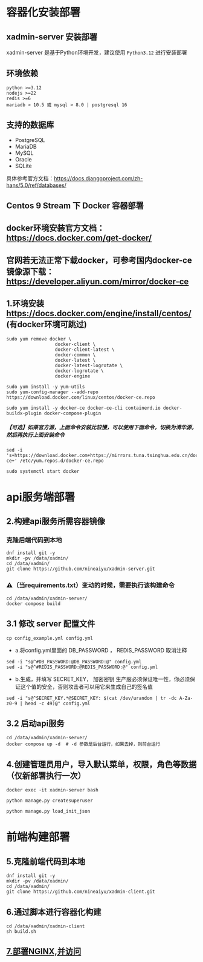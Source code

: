 # 容器化安装部署

## xadmin-server 安装部署

xadmin-server 是基于Python环境开发，建议使用 ```Python3.12``` 进行安装部署

## 环境依赖

```
python >=3.12
nodejs >=22
redis >=6
mariadb > 10.5 或 mysql > 8.0 | postgresql 16
```

## 支持的数据库

- PostgreSQL
- MariaDB
- MySQL
- Oracle
- SQLite

具体参考官方文档：https://docs.djangoproject.com/zh-hans/5.0/ref/databases/

## Centos 9 Stream 下 Docker 容器部署

## docker环境安装官方文档： https://docs.docker.com/get-docker/

## 官网若无法正常下载docker，可参考国内docker-ce镜像源下载：https://developer.aliyun.com/mirror/docker-ce

## 1.环境安装 https://docs.docker.com/engine/install/centos/ (有docker环境可跳过)

```shell
sudo yum remove docker \
                  docker-client \
                  docker-client-latest \
                  docker-common \
                  docker-latest \
                  docker-latest-logrotate \
                  docker-logrotate \
                  docker-engine
```

```shell
sudo yum install -y yum-utils
sudo yum-config-manager --add-repo https://download.docker.com/linux/centos/docker-ce.repo
```

```shell
sudo yum install -y docker-ce docker-ce-cli containerd.io docker-buildx-plugin docker-compose-plugin
```

##### 【可选】如果官方源，上面命令安装比较慢，可以使用下面命令，切换为清华源，然后再执行上面安装命令

```shell
sed -i 's+https://download.docker.com+https://mirrors.tuna.tsinghua.edu.cn/docker-ce+' /etc/yum.repos.d/docker-ce.repo
```

```shell
sudo systemctl start docker
```

# api服务端部署

## 2.构建api服务所需容器镜像

### 克隆后端代码到本地

```shell
dnf install git -y
mkdir -pv /data/xadmin/
cd /data/xadmin/
git clone https://github.com/nineaiyu/xadmin-server.git
```

### ⚠️（当requirements.txt）变动的时候，需要执行该构建命令

```shell
cd /data/xadmin/xadmin-server/
docker compose build
```

## 3.1 修改 server 配置文件

```shell
cp config_example.yml config.yml
```

- a.将config.yml里面的 DB_PASSWORD ， REDIS_PASSWORD 取消注释

```shell
sed -i "s@^#DB_PASSWORD:@DB_PASSWORD:@" config.yml
sed -i "s@^#REDIS_PASSWORD:@REDIS_PASSWORD:@" config.yml
```

- b.生成，并填写 SECRET_KEY， 加密密钥 生产服必须保证唯一性，你必须保证这个值的安全，否则攻击者可以用它来生成自己的签名值
```shell
sed -i "s@^SECRET_KEY.*@SECRET_KEY: $(cat /dev/urandom | tr -dc A-Za-z0-9 | head -c 49)@" config.yml
```

## 3.2 启动api服务

```shell
cd /data/xadmin/xadmin-server/
docker compose up -d  # -d 参数是后台运行，如果去掉，则前台运行
```

## 4.创建管理员用户，导入默认菜单，权限，角色等数据（仅新部署执行一次）

```shell
docker exec -it xadmin-server bash
```

```shell
python manage.py createsuperuser
```

```shell
python manage.py load_init_json
```

# 前端构建部署

## 5.克隆前端代码到本地

```shell
dnf install git -y
mkdir -pv /data/xadmin/
cd /data/xadmin/
git clone https://github.com/nineaiyu/xadmin-client.git
```

## 6.通过脚本进行容器化构建

```shell
cd /data/xadmin/xadmin-client
sh build.sh
```

## [7.部署NGINX,并访问](../guide/installation-nginx)